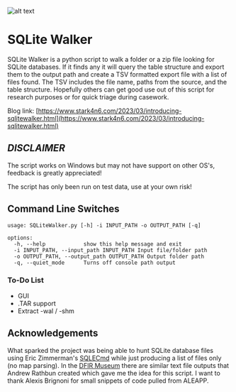 ![alt text](https://github.com/stark4n6/SQLite-Walker/blob/main/SQLiteWalker.png)

# SQLite Walker
SQLite Walker is a python script to walk a folder or a zip file looking for SQLite databases. If it finds any it will query the table structure and export them to the output path and create a TSV formatted export file with a list of files found. The TSV includes the file name, paths from the source, and the table structure. Hopefully others can get good use out of this script for research purposes or for quick triage during casework.

Blog link: [https://www.stark4n6.com/2023/03/introducing-sqlitewalker.html](https://www.stark4n6.com/2023/03/introducing-sqlitewalker.html)

## ***DISCLAIMER*** 
The script works on Windows but may not have support on other OS's, feedback is greatly appreciated!

The script has only been run on test data, use at your own risk!

## Command Line Switches
```
usage: SQLiteWalker.py [-h] -i INPUT_PATH -o OUTPUT_PATH [-q]

options:
  -h, --help            show this help message and exit  
  -i INPUT_PATH, --input_path INPUT_PATH Input file/folder path  
  -o OUTPUT_PATH, --output_path OUTPUT_PATH Output folder path  
  -q, --quiet_mode      Turns off console path output  
```

### To-Do List
- GUI
- .TAR support
- Extract -wal / -shm

## Acknowledgements
What sparked the project was being able to hunt SQLite database files using Eric Zimmerman's [SQLECmd](https://github.com/EricZimmerman/SQLECmd/tree/master/SQLECmd) while just producing a list of files only (no map parsing). In the [DFIR Museum](https://github.com/AndrewRathbun/DFIRArtifactMuseum/tree/main/Android) there are similar text file outputs that Andrew Rathbun created which gave me the idea for this script. I want to thank Alexis Brignoni for small snippets of code pulled from ALEAPP.
